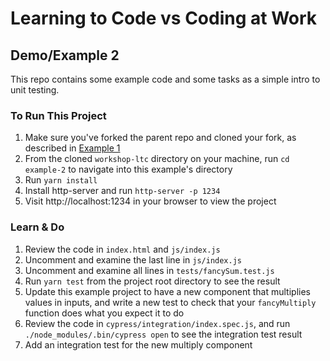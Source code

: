 # Learning to Code vs Coding at Work

## Demo/Example 2

This repo contains some example code and some tasks as a simple intro to unit testing.

### To Run This Project

1. Make sure you've forked the parent repo and cloned your fork, as described in [Example 1](../example-1/README.md)
2. From the cloned `workshop-ltc` directory on your machine, run `cd example-2` to navigate into this example's directory
3. Run `yarn install`
4. Install http-server and run `http-server -p 1234`
5. Visit http://localhost:1234 in your browser to view the project

### Learn & Do

1. Review the code in `index.html` and `js/index.js`
2. Uncomment and examine the last line in `js/index.js`
3. Uncomment and examine all lines in `tests/fancySum.test.js`
4. Run `yarn test` from the project root directory to see the result
5. Update this example project to have a new component that multiplies values in inputs, and write a new test to check that your `fancyMultiply` function does what you expect it to do
6. Review the code in `cypress/integration/index.spec.js`, and run `./node_modules/.bin/cypress open` to see the integration test result
7. Add an integration test for the new multiply component

